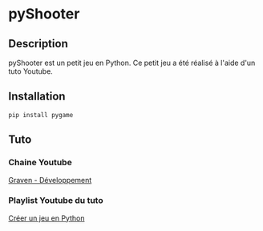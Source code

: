 # pyShooter

## Description
pyShooter est un petit jeu en Python. Ce petit jeu a été réalisé à l'aide d'un tuto Youtube.

## Installation
```
pip install pygame
````
## Tuto

### Chaine Youtube

[Graven - Développement](https://www.youtube.com/channel/UCIHVyohXw6j2T-83-uLngEg)

### Playlist Youtube du tuto

[Créer un jeu en Python](https://www.youtube.com/watch?v=8J8wWxbAdFg&list=PLMS9Cy4Enq5KsM7GJ4LHnlBQKTQBV8kaR&ab_channel=Graven-D%C3%A9veloppement)